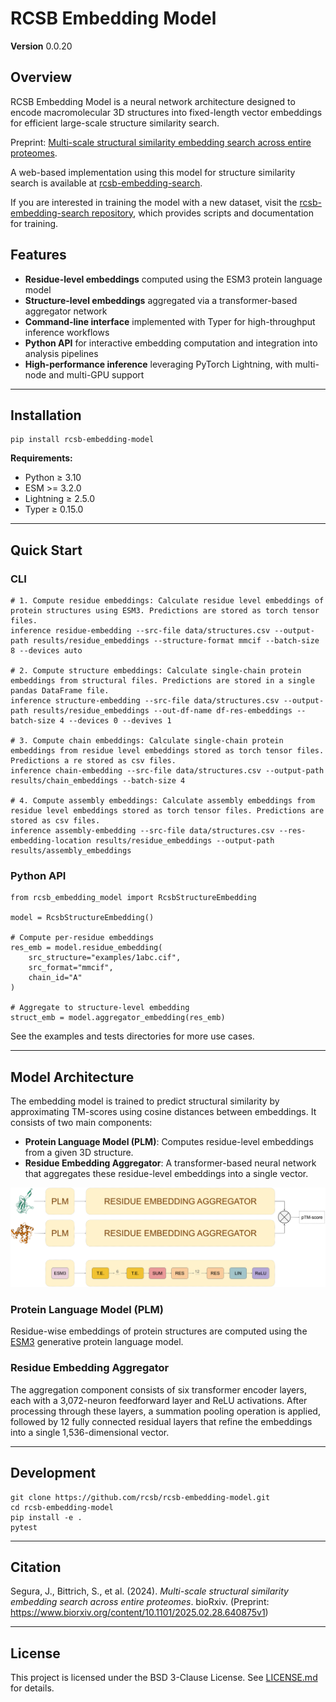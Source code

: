 # RCSB Embedding Model

**Version** 0.0.20


## Overview

RCSB Embedding Model is a neural network architecture designed to encode macromolecular 3D structures into fixed-length vector embeddings for efficient large-scale structure similarity search.

Preprint: [Multi-scale structural similarity embedding search across entire proteomes](https://www.biorxiv.org/content/10.1101/2025.02.28.640875v1).

A web-based implementation using this model for structure similarity search is available at [rcsb-embedding-search](http://embedding-search.rcsb.org).

If you are interested in training the model with a new dataset, visit the [rcsb-embedding-search repository](https://github.com/bioinsilico/rcsb-embedding-search), which provides scripts and documentation for training.


## Features

- **Residue-level embeddings** computed using the ESM3 protein language model  
- **Structure-level embeddings** aggregated via a transformer-based aggregator network  
- **Command-line interface** implemented with Typer for high-throughput inference workflows  
- **Python API** for interactive embedding computation and integration into analysis pipelines  
- **High-performance inference** leveraging PyTorch Lightning, with multi-node and multi-GPU support  

---

## Installation

    pip install rcsb-embedding-model

**Requirements:**

- Python ≥ 3.10
- ESM >= 3.2.0
- Lightning ≥ 2.5.0 
- Typer ≥ 0.15.0

---

## Quick Start

### CLI

    # 1. Compute residue embeddings: Calculate residue level embeddings of protein structures using ESM3. Predictions are stored as torch tensor files.
    inference residue-embedding --src-file data/structures.csv --output-path results/residue_embeddings --structure-format mmcif --batch-size 8 --devices auto

    # 2. Compute structure embeddings: Calculate single-chain protein embeddings from structural files. Predictions are stored in a single pandas DataFrame file.
    inference structure-embedding --src-file data/structures.csv --output-path results/residue_embeddings --out-df-name df-res-embeddings --batch-size 4 --devices 0 --devives 1

    # 3. Compute chain embeddings: Calculate single-chain protein embeddings from residue level embeddings stored as torch tensor files. Predictions a re stored as csv files.
    inference chain-embedding --src-file data/structures.csv --output-path results/chain_embeddings --batch-size 4

    # 4. Compute assembly embeddings: Calculate assembly embeddings from residue level embeddings stored as torch tensor files. Predictions are stored as csv files.
    inference assembly-embedding --src-file data/structures.csv --res-embedding-location results/residue_embeddings --output-path results/assembly_embeddings

### Python API

    from rcsb_embedding_model import RcsbStructureEmbedding

    model = RcsbStructureEmbedding()

    # Compute per-residue embeddings
    res_emb = model.residue_embedding(
        src_structure="examples/1abc.cif",
        src_format="mmcif",
        chain_id="A"
    )

    # Aggregate to structure-level embedding
    struct_emb = model.aggregator_embedding(res_emb)

See the examples and tests directories for more use cases.

---

## Model Architecture

The embedding model is trained to predict structural similarity by approximating TM-scores using cosine distances between embeddings. It consists of two main components:

- **Protein Language Model (PLM)**: Computes residue-level embeddings from a given 3D structure.
- **Residue Embedding Aggregator**: A transformer-based neural network that aggregates these residue-level embeddings into a single vector.

![Embedding model architecture](assets/embedding-model-architecture.png)

### **Protein Language Model (PLM)**
Residue-wise embeddings of protein structures are computed using the [ESM3](https://www.evolutionaryscale.ai/) generative protein language model.

### **Residue Embedding Aggregator**
The aggregation component consists of six transformer encoder layers, each with a 3,072-neuron feedforward layer and ReLU activations. After processing through these layers, a summation pooling operation is applied, followed by 12 fully connected residual layers that refine the embeddings into a single 1,536-dimensional vector.

---

## Development

    git clone https://github.com/rcsb/rcsb-embedding-model.git
    cd rcsb-embedding-model
    pip install -e .
    pytest

---

## Citation

Segura, J., Bittrich, S., et al. (2024). *Multi-scale structural similarity embedding search across entire proteomes*. bioRxiv. (Preprint: https://www.biorxiv.org/content/10.1101/2025.02.28.640875v1)

---

## License

This project is licensed under the BSD 3-Clause License. See [LICENSE.md](LICENSE.md) for details.
